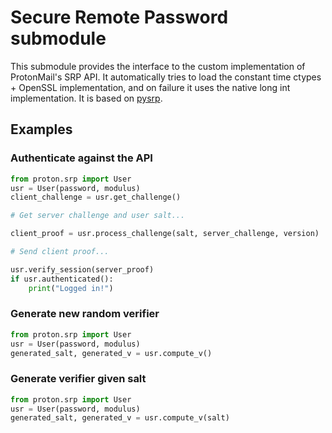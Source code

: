 # Secure Remote Password submodule
This submodule provides the interface to the custom implementation of ProtonMail's SRP API.
It automatically tries to load the constant time ctypes + OpenSSL implementation, 
and on failure it uses the native long int implementation.
It is based on [pysrp](https://github.com/cocagne/pysrp).

## Examples
### Authenticate against the API
```python
from proton.srp import User
usr = User(password, modulus)
client_challenge = usr.get_challenge()

# Get server challenge and user salt...

client_proof = usr.process_challenge(salt, server_challenge, version)

# Send client proof...

usr.verify_session(server_proof)
if usr.authenticated():
    print("Logged in!")
```

### Generate new random verifier
```python
from proton.srp import User
usr = User(password, modulus)
generated_salt, generated_v = usr.compute_v()
```

### Generate verifier given salt
```python
from proton.srp import User
usr = User(password, modulus)
generated_salt, generated_v = usr.compute_v(salt)
```
